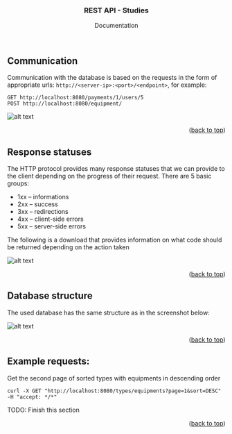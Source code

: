 <div align="center">
<h3 align="center">REST API - Studies</h3>
  <p align="center">
    Documentation
</p>
</div>
<br />

## Communication

Communication with the database is based on the requests in the form of appropriate urls:
```http://<server-ip>:<port>/<endpoint>```, for example:
```
GET http://localhost:8080/payments/1/users/5
POST http://localhost:8080/equipment/
```

![alt text](api_info.jpg)

<p align="right">(<a href="#top">back to top</a>)</p>



## Response statuses

The HTTP protocol provides many response statuses that we can provide to the client depending on the progress of their request. There are 5 basic groups:

* 1xx – informations
* 2xx – success
* 3xx – redirections
* 4xx – client-side errors
* 5xx – server-side errors

The following is a download that provides information on what code should be returned depending on the action taken

![alt text](responses_info.jpg)

<p align="right">(<a href="#top">back to top</a>)</p>

## Database structure

The used database has the same structure as in the screenshot below:

![alt text](database_info.jpg)

<p align="right">(<a href="#top">back to top</a>)</p>

## Example requests:

Get the second page of sorted types with equipments in descending order
```
curl -X GET "http://localhost:8080/types/equipments?page=1&sort=DESC" -H "accept: */*"
```

TODO: Finish this section

<p align="right">(<a href="#top">back to top</a>)</p>
